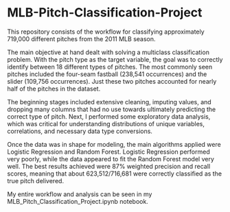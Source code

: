 # MLB-Pitch-Classification-Project
This repository consists of the workflow for classifying approximately 719,000 different pitches from the 2011 MLB season.

The main objective at hand dealt with solving a multiclass classification problem.  With the pitch type as the target variable, the goal was to correctly identify between 18 different types of pitches.  The most commonly seen pitches included the four-seam fastball (238,541 occurrences) and the slider (109,756 occurrences).  Just these two pitches accounted for nearly half of the pitches in the dataset.

The beginning stages included extensive cleaning, imputing values, and dropping many columns that had no use towards ultimately predicting the correct type of pitch.  Next, I performed some exploratory data analysis, which was critical for understanding distributions of unique variables, correlations, and necessary data type conversions.

Once the data was in shape for modeling, the main algorithms applied were Logistic Regression and Random Forest.  Logistic Regression performed very poorly, while the data appeared to fit the Random Forest model very well.  The best results achieved were 87% weighted precision and recall scores, meaning that about 623,512/716,681 were correctly classified as the true pitch delivered.

My entire workflow and analysis can be seen in my MLB_Pitch_Classification_Project.ipynb notebook.



